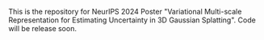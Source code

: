 This is the repository for NeurIPS 2024 Poster "Variational Multi-scale Representation for Estimating Uncertainty in 3D Gaussian Splatting". Code will be release soon. 
